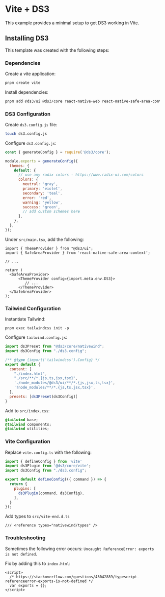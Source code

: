 # Vite + DS3

This example provides a minimal setup to get DS3 working in Vite.

## Installing DS3

This template was created with the following steps:

### Dependencies

Create a vite application:

```bash
pnpm create vite
```

Install dependencies:

```bash
pnpm add @ds3/ui @ds3/core react-native-web react-native-safe-area-context
```

### DS3 Configuration

Create `ds3.config.js` file:

```bash
touch ds3.config.js
```

Configure `ds3.config.js`:

```js
const { generateConfig } = require('@ds3/core');

module.exports = generateConfig({
  themes: {
    default: {
      // use any radix colors - https://www.radix-ui.com/colors
      colors: {
        neutral: 'gray',
        primary: 'violet',
        secondary: 'teal',
        error: 'red',
        warning: 'yellow',
        success: 'green',
        // add custom schemes here
      },
    },
  },
});
```

Under `src/main.tsx`, add the following:

```tsx
import { ThemeProvider } from "@ds3/ui";
import { SafeAreaProvider } from 'react-native-safe-area-context';

// ...

return (
  <SafeAreaProvider>
      <ThemeProvider config={import.meta.env.DS3}>
         // ...
      </ThemeProvider>
  </SafeAreaProvider>
);
```

### Tailwind Configuration

Instantiate Tailwind:

```
pnpm exec tailwindcss init -p
```

Configure `tailwind.config.js`:

```js
import ds3Preset from "@ds3/core/nativewind";
import ds3Config from "./ds3.config";

/** @type {import('tailwindcss').Config} */
export default {
  content: [
    "./index.html",
    "./src/**/*.{js,ts,jsx,tsx}",
    './node_modules/@ds3/ui/**/*.{js,jsx,ts,tsx}',
    '!node_modules/**/*.{js,ts,jsx,tsx}',
  ],
  presets: [ds3Preset(ds3Config)]
}
```

Add to `src/index.css`:

```css
@tailwind base;
@tailwind components;
@tailwind utilities;
```

### Vite Configuration

Replace `vite.config.ts` with the following:

```js
import { defineConfig } from 'vite'
import ds3Plugin from '@ds3/core/vite';
import ds3Config from "./ds3.config";

export default defineConfig(({ command }) => {
  return {
    plugins: [
      ds3Plugin(command, ds3Config),
    ],
  }
});
```

Add types to `src/vite-end.d.ts`

```
/// <reference types="nativewind/types" />
```

### Troubleshooting

Sometimes the following error occurs: `Uncaught ReferenceError: exports is not defined`.

Fix by adding this to `index.html`:

```
<script>
  /* https://stackoverflow.com/questions/43042889/typescript-referenceerror-exports-is-not-defined */
  var exports = {};
</script>
```